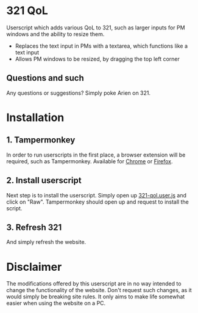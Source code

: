 # 321 QoL
Userscript which adds various QoL to 321, such as larger inputs for PM windows and the ability to resize them.

* Replaces the text input in PMs with a textarea, which functions like a text input
* Allows PM windows to be resized, by dragging the top left corner

## Questions and such
Any questions or suggestions? Simply poke Arien on 321.

# Installation
##  1. Tampermonkey
In order to run userscripts in the first place, a browser extension will be required, such as Tampermonkey. Available for [Chrome](https://chrome.google.com/webstore/detail/tampermonkey/dhdgffkkebhmkfjojejmpbldmpobfkfo?hl=en) or [Firefox](https://addons.mozilla.org/en-US/firefox/addon/tampermonkey/).

## 2. Install userscript
Next step is to install the userscript. Simply open up [321-qol.user.js](https://github.com/a-r-i-e-n/321-qol/blob/master/321-qol.user.js) and click on "Raw". Tampermonkey should open up and request to install the script.

## 3. Refresh 321
And simply refresh the website.

# Disclaimer
The modifications offered by this userscript are in no way intended to change the functionality of the website. Don't request such changes, as it would simply be breaking site rules. It only aims to make life somewhat easier when using the website on a PC.

